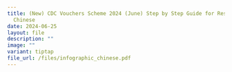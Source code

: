 ```yaml
---
title: (New) CDC Vouchers Scheme 2024 (June) Step by Step Guide for Residents in
  Chinese
date: 2024-06-25
layout: file
description: ""
image: ""
variant: tiptap
file_url: /files/infographic_chinese.pdf
---
```

